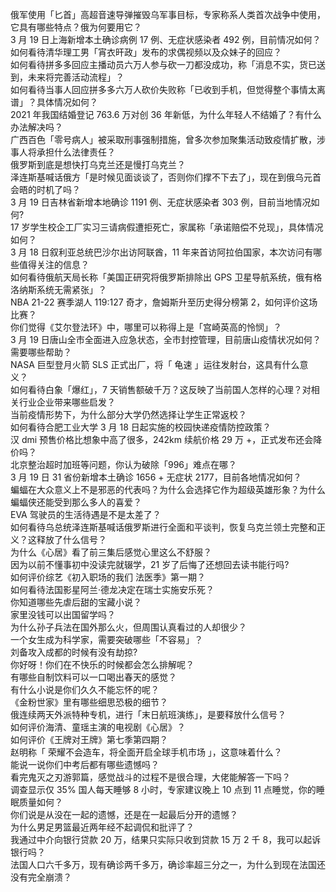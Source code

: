 俄军使用「匕首」高超音速导弹摧毁乌军事目标，专家称系人类首次战争中使用，它具有哪些特点？俄为何要用它？  
3 月 19 日上海新增本土确诊病例 17 例、无症状感染者 492 例，目前情况如何？  
如何看待清华理工男「宵衣旰政」发布的求偶视频以及众妹子的回应？  
如何看待拼多多回应主播动员六万人参与砍一刀都没成功，称「消息不实，货已送到，未来将完善活动流程」？  
如何看待当事人回应拼多多六万人砍价失败称「已收到手机，但觉得整个事情太离谱」？具体情况如何？  
2021 年我国结婚登记 763.6 万对创 36 年新低，为什么年轻人不结婚了？有什么办法解决吗？  
广西百色「零号病人」被采取刑事强制措施，曾多次参加聚集活动致疫情扩散，涉事人将承担什么法律责任？  
俄罗斯到底是想快打乌克兰还是慢打乌克兰？  
泽连斯基喊话俄方「是时候见面谈谈了，否则你们撑不下去了」，现在到俄乌元首会晤的时机了吗？  
3 月 19 日吉林省新增本地确诊 1191 例、无症状感染者 303 例，目前当地情况如何?  
17 岁学生校企工厂实习三请病假遭拒死亡，家属称「承诺赔偿不兑现」，具体情况如何？  
3 月 18 日叙利亚总统巴沙尔出访阿联酋，11 年来首访阿拉伯国家，本次访问有哪些值得关注的信息？  
如何看待俄航天局长称「美国正研究将俄罗斯排除出 GPS 卫星导航系统，俄有格洛纳斯系统无需紧张」？  
NBA 21-22 赛季湖人 119:127 奇才，詹姆斯升至历史得分榜第 2，如何评价这场比赛？  
你们觉得《艾尔登法环》中，哪里可以称得上是「宫崎英高的怜悯」？  
3 月 19 日唐山全市全面进入应急状态，全市封控管理，目前唐山疫情状况如何？需要哪些帮助？  
NASA 巨型登月火箭 SLS 正式出厂，将「 龟速 」运往发射台，这具有什么意义？  
如何看待白象「爆红」，7 天销售额破千万？这反映了当前国人怎样的心理？对相关行业企业带来哪些启发？  
当前疫情形势下，为什么部分大学仍然选择让学生正常返校？  
如何看待合肥工业大学 3 月 18 日起实施的校园快递疫情防控政策？  
汉 dmi 预售价格比想象中高了很多，242km 续航价格 29 万 +，正式发布还会降价吗？  
北京整治超时加班等问题，你认为破除「996」难点在哪？  
3 月 19 日 31 省份新增本土确诊 1656 + 无症状 2177，目前各地情况如何？  
蝙蝠在大众意义上不是邪恶的代表吗？为什么会选择它作为超级英雄形象？为什么蝙蝠侠还能受到那么多人的喜爱？  
EVA 驾驶员的生活待遇是不是太差了？  
如何看待乌总统泽连斯基喊话俄罗斯进行全面和平谈判，恢复乌克兰领土完整和正义？这释放了什么信号？  
为什么《心居》看了前三集后感觉心里这么不舒服？  
因为以前不懂事初中没读完就辍学，21 岁了后悔了还想回去读书能行吗?  
如何评价综艺《初入职场的我们 法医季》第一期？  
如何看待法国影星阿兰·德龙决定在瑞士实施安乐死？  
你知道哪些先虐后甜的宝藏小说？  
家里没钱可以出国留学吗？  
为什么孙子兵法在国外那么火，但周围认真看过的人却很少？  
一个女生成为科学家，需要突破哪些「不容易」？  
刘备攻入成都的时候有没有劫掠?  
你好呀！你们在不快乐的时候都会怎么排解呢？  
有哪些自制饮料可以一口喝出春天的感觉？  
有什么小说是你们久久不能忘怀的呢？  
《金粉世家》里有哪些细思恐极的细节？  
俄连续两天外派特种专机，进行「末日航班演练」，是要释放什么信号？  
如何评价海清、童瑶主演的电视剧《心居》？  
如何评价《王牌对王牌》第七季第四期？  
赵明称「 荣耀不会造车，将全面开启全球手机市场 」，这意味着什么？  
能说一说你们中考后都有哪些遗憾吗？  
看完鬼灭之刃游郭篇，感觉战斗的过程不是很合理，大佬能解答一下吗？  
调查显示仅 35% 国人每天睡够 8 小时，专家建议晚上 10 点到 11 点睡觉，你的睡眠质量如何？  
你们说是从没在一起的遗憾，还是在一起最后分开的遗憾？  
为什么男足男篮最近两年经不起调侃和批评了？  
我通过中介向银行贷款 20 万，结果只实际只收到贷款 15 万 2 千 8，我可以起诉银行吗？  
法国人口六千多万，现有确诊两千多万，确诊率超三分之一，为什么到现在法国还没有完全崩溃？  
